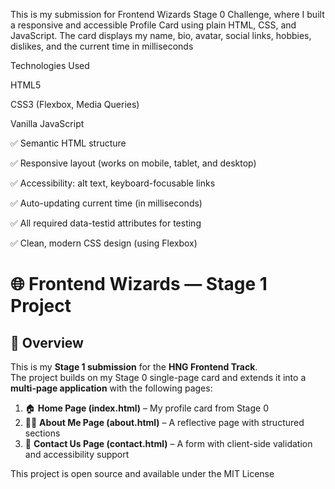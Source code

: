 This is my submission for Frontend Wizards Stage 0 Challenge, where I built a responsive and accessible Profile Card using plain HTML, CSS, and JavaScript.
The card displays my name, bio, avatar, social links, hobbies, dislikes, and the current time in milliseconds

Technologies Used

HTML5

CSS3 (Flexbox, Media Queries)

Vanilla JavaScript

✅ Semantic HTML structure

✅ Responsive layout (works on mobile, tablet, and desktop)

✅ Accessibility: alt text, keyboard-focusable links

✅ Auto-updating current time (in milliseconds)

✅ All required data-testid attributes for testing

✅ Clean, modern CSS design (using Flexbox)
# 🌐 Frontend Wizards — Stage 1 Project

## 🚀 Overview
This is my **Stage 1 submission** for the **HNG Frontend Track**.  
The project builds on my Stage 0 single-page card and extends it into a **multi-page application** with the following pages:

1. 🏠 **Home Page (index.html)** – My profile card from Stage 0  
2. 👩‍💻 **About Me Page (about.html)** – A reflective page with structured sections  
3. 📩 **Contact Us Page (contact.html)** – A form with client-side validation and accessibility support  



This project is open source and available under the MIT License
